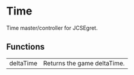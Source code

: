 # Time

Time master/controller for JCSEgret.


## Functions

<table>
  <tr>
    <td>deltaTime</td>
    <td>Returns the game deltaTime.</td>
  </tr>
</table>
